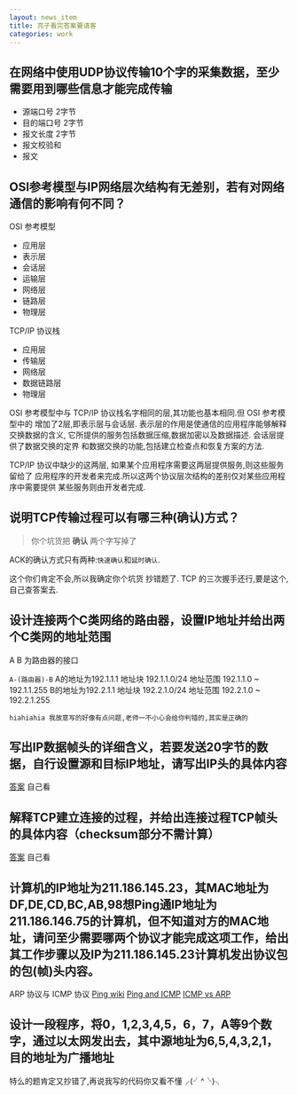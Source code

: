 ```yaml
---
layout: news_item
title: 亮子看完答案要请客 
categories: work
---
```


## 在网络中使用UDP协议传输10个字的采集数据，至少需要用到哪些信息才能完成传输

- 源端口号 2字节
- 目的端口号 2字节
- 报文长度 2字节
- 报文校验和
- 报文 

## OSI参考模型与IP网络层次结构有无差别，若有对网络通信的影响有何不同？

OSI 参考模型

- 应用层
- 表示层
- 会话层
- 运输层
- 网络层
- 链路层
- 物理层

TCP/IP 协议栈

- 应用层
- 传输层
- 网络层
- 数据链路层
- 物理层

OSI 参考模型中与 TCP/IP 协议栈名字相同的层,其功能也基本相同.但 OSI 参考模型中的
增加了2层,即表示层与会话层. 表示层的作用是使通信的应用程序能够解释交换数据的含义,
它所提供的服务包括数据压缩,数据加密以及数据描述. 会话层提供了数据交换的定界
和数据交换的功能,包括建立检查点和恢复方案的方法.

TCP/IP 协议中缺少的这两层, 如果某个应用程序需要这两层提供服务,则这些服务留给了
应用程序的开发者来完成.所以这两个协议层次结构的差别仅对某些应用程序中需要提供
某些服务则由开发者完成.

## 说明TCP传输过程可以有哪三种(确认)方式？

>你个坑货把 **确认** 两个字写掉了

ACK的确认方式只有两种:`快速确认`和`延时确认`.

这个你们肯定不会,所以我确定你个坑货 抄错题了. TCP 的三次握手还行,要是这个,自己查答案去.

## 设计连接两个C类网络的路由器，设置IP地址并给出两个C类网的地址范围

A B 为路由器的接口

`A-(路由器)-B`
A的地址为192.1.1.1   地址块 192.1.1.0/24  地址范围 192.1.1.0 ~ 192.1.1.255
B的地址为192.2.1.1   地址块 192.2.1.0/24  地址范围 192.2.1.0 ~ 192.2.1.255

`hiahiahia 我故意写的好像有点问题,老师一不小心会给你判错的,其实是正确的`

## 写出IP数据帧头的详细含义，若要发送20字节的数据，自行设置源和目标IP地址，请写出IP头的具体内容


[答案](http://blog.csdn.net/achejq/article/details/7040687) 自己看 


## 解释TCP建立连接的过程，并给出连接过程TCP帧头的具体内容（checksum部分不需计算）

[答案](http://blog.csdn.net/ns_code/article/details/29382883) 自己看 

## 计算机的IP地址为211.186.145.23，其MAC地址为DF,DE,CD,BC,AB,98想Ping通IP地址为211.186.146.75的计算机，但不知道对方的MAC地址，请问至少需要哪两个协议才能完成这项工作，给出其工作步骤以及IP为211.186.145.23计算机发出协议包的包(帧)头内容。

ARP 协议与 ICMP 协议
[Ping wiki](http://en.wikipedia.org/wiki/Ping_(networking_utility))
[Ping and ICMP](http://images.globalknowledge.com/wwwimages/whitepaperpdf/WP_Mays_Ping.pdf)
[ICMP vs ARP](http://archive09.linux.com/feature/50596)

## 设计一段程序，将0，1,2,3,4,5，6，7，A等9个数字，通过以太网发出去，其中源地址为6,5,4,3,2,1，目的地址为广播地址

特么的题肯定又抄错了,再说我写的代码你又看不懂╭(╯^╰)╮
